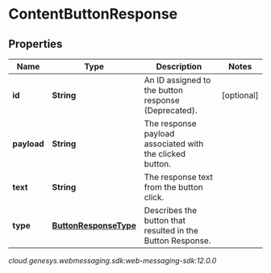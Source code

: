 # ContentButtonResponse


## Properties

| Name | Type | Description | Notes |
| ------------ | ------------- | ------------- | ------------- |
| **id** | **String** | An ID assigned to the button response (Deprecated). |  [optional] |
| **payload** | **String** | The response payload associated with the clicked button. |  |
| **text** | **String** | The response text from the button click. |  |
| **type** | [**ButtonResponseType**](ButtonResponseType) | Describes the button that resulted in the Button Response. |  |




_cloud.genesys.webmessaging.sdk:web-messaging-sdk:12.0.0_

